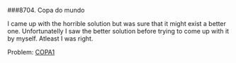 ###8704. Copa do mundo

I came up with the horrible solution but was sure that it might exist a better one. Unfortunatelly I saw the better solution before trying to come up with it by myself. Atleast I was right.

Problem: [COPA1](http://br.spoj.com/problems/COPA1/)
